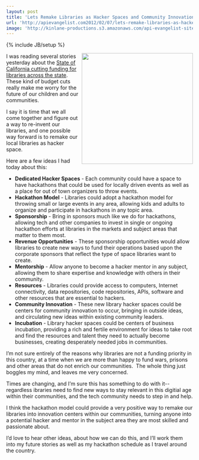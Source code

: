 ```yaml
---
layout: post
title: 'Lets Remake Libraries as Hacker Spaces and Community Innovation Centers'
url: 'http://apievangelist.com2012/02/07/lets-remake-libraries-as-hacker-spaces-and-community-innovation-centers/'
image: 'http://kinlane-productions.s3.amazonaws.com/api-evangelist-site/blog/Library-NYC.jpg'
---
```

{% include JB/setup %}
<p>
     <img src="http://kinlane-productions.s3.amazonaws.com/Library-NYC.jpg"  width="300" align="right" />
</p>
<p>
     I was reading several stories yesterday about the <a href="http://kalw.drupal.publicbroadcasting.net/post/goodbye-state-funding-california-libraries">State of California cutting funding for libraries across the state</a>. These kind of budget cuts really make me worry for the future of our children and our communities.
</p>
<p>
     I say it is time that we all come together and figure out a way to re-invent our libraries, and one possible way forward is to remake our local libraries as hacker space.
</p>
<p>
     Here are a few ideas I had today about this:
</p>
<ul >
     <li>
          <strong>Dedicated Hacker Spaces</strong> - Each community could have a space to have hackathons that could be used for locally driven events as well as a place for out of town organizers to throw events.
     </li>
     <li>
          <strong>Hackathon Model</strong> - Libraries could adopt a hackathon model for throwing small or large events in any area, allowing kids and adults to organize and participate in hackathons in any topic area.
     </li>
     <li>
          <strong>Sponsorship</strong> - Bring in sponsors much like we do for hackathons, allowing tech and other companies to invest in single or ongoing hackathon efforts at libraries in the markets and subject areas that matter to them most.
     </li>
     <li>
          <strong>Revenue Opportunities</strong> - These sponsorship opportunities would allow libraries to create new ways to fund their operations based upon the corporate sponsors that reflect the type of space libraries want to create.
     </li>
     <li>
          <strong>Mentorship</strong> - Allow anyone to become a hacker mentor in any subject, allowing them to share expertise and knowledge with others in their community.
     </li>
     <li>
          <strong>Resources</strong> - Libraries could provide access to computers, Internet connectivity, data repositories, code repositories, APIs, software and other resources that are essential to hackers.
     </li>
     <li>
          <strong>Community Innovation</strong> - These new library hacker spaces could be centers for community innovation to occur, bringing in outside ideas, and circulating new ideas within existing community leaders.
     </li>
     <li>
          <strong>Incubation</strong> - Library hacker spaces could be centers of business incubation, providing a rich and fertile environment for ideas to take root and find the resources and talent they need to actually become businesses, creating desperately needed jobs in communities.
     </li>
</ul>
<p>
     I’m not sure entirely of the reasons why libraries are not a funding priority in this country, at a time when we are more than happy to fund wars, prisons and other areas that do not enrich our communities.  The whole thing just boggles my mind, and leaves me very concerned.
</p>
<p>
     Times are changing, and I’m sure this has something to do with it--regardless ibraries need to find new ways to stay relevant in this digitial age within their communities, and the tech community needs to step in and help.
</p>
<p>
     I think the hackathon model could provide a very positive way to remake our libraries into innovation centers within our communities, turning anyone into a potential hacker and mentor in the subject area they are most skilled and passionate about.
</p>
<p>
     I’d love to hear other ideas, about how we can do this, and I’ll work them into my future stories as well as my hackathon schedule as I travel around the country.
</p>
